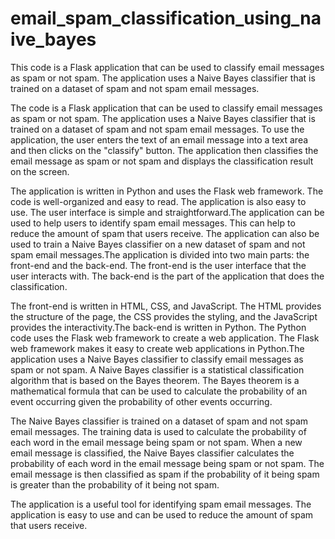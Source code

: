 # email_spam_classification_using_naive_bayes
This code is a Flask application that can be used to classify email messages as spam or not spam. The application uses a Naive Bayes classifier that is trained on a dataset of spam and not spam email messages. 

The code is a Flask application that can be used to classify email messages as spam or not spam. The application uses a Naive Bayes classifier that is trained on a dataset of spam and not spam email messages. To use the application, the user enters the text of an email message into a text area and then clicks on the "classify" button. The application then classifies the email message as spam or not spam and displays the classification result on the screen.

The application is written in Python and uses the Flask web framework. The code is well-organized and easy to read. The application is also easy to use. The user interface is simple and straightforward.The application can be used to help users to identify spam email messages. This can help to reduce the amount of spam that users receive. The application can also be used to train a Naive Bayes classifier on a new dataset of spam and not spam email messages.The application is divided into two main parts: the front-end and the back-end. The front-end is the user interface that the user interacts with. The back-end is the part of the application that does the classification.

The front-end is written in HTML, CSS, and JavaScript. The HTML provides the structure of the page, the CSS provides the styling, and the JavaScript provides the interactivity.The back-end is written in Python. The Python code uses the Flask web framework to create a web application. The Flask web framework makes it easy to create web applications in Python.The application uses a Naive Bayes classifier to classify email messages as spam or not spam. A Naive Bayes classifier is a statistical classification algorithm that is based on the Bayes theorem. The Bayes theorem is a mathematical formula that can be used to calculate the probability of an event occurring given the probability of other events occurring.

The Naive Bayes classifier is trained on a dataset of spam and not spam email messages. The training data is used to calculate the probability of each word in the email message being spam or not spam. When a new email message is classified, the Naive Bayes classifier calculates the probability of each word in the email message being spam or not spam. The email message is then classified as spam if the probability of it being spam is greater than the probability of it being not spam.

The application is a useful tool for identifying spam email messages. The application is easy to use and can be used to reduce the amount of spam that users receive.
